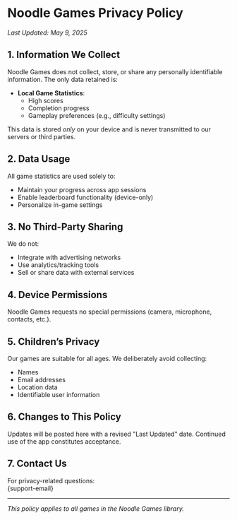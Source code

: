 # Noodle Games Privacy Policy  
*Last Updated: May 9, 2025*  

## 1. Information We Collect  
Noodle Games does not collect, store, or share any personally identifiable information. The only data retained is:  

- **Local Game Statistics**:  
  - High scores  
  - Completion progress  
  - Gameplay preferences (e.g., difficulty settings)  

This data is stored *only* on your device and is never transmitted to our servers or third parties.  

## 2. Data Usage  
All game statistics are used solely to:  
- Maintain your progress across app sessions  
- Enable leaderboard functionality (device-only)  
- Personalize in-game settings  

## 3. No Third-Party Sharing  
We do not:  
- Integrate with advertising networks  
- Use analytics/tracking tools  
- Sell or share data with external services  

## 4. Device Permissions  
Noodle Games requests no special permissions (camera, microphone, contacts, etc.).  

## 5. Children’s Privacy  
Our games are suitable for all ages. We deliberately avoid collecting:  
- Names  
- Email addresses  
- Location data  
- Identifiable user information  

## 6. Changes to This Policy  
Updates will be posted here with a revised "Last Updated" date. Continued use of the app constitutes acceptance.  

## 7. Contact Us  
For privacy-related questions:  
{support-email}  

---

*This policy applies to all games in the Noodle Games library.*  
